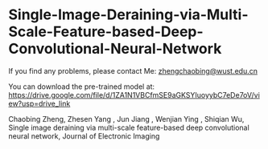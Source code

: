 # Single-Image-Deraining-via-Multi-Scale-Feature-based-Deep-Convolutional-Neural-Network

If you find any problems, please contact Me: zhengchaobing@wust.edu.cn

You can download the pre-trained model at: https://drive.google.com/file/d/1ZA1N1VBCfmSE9aGKSYIuoyybC7eDe7oV/view?usp=drive_link

Chaobing Zheng, Zhesen Yang , Jun Jiang , Wenjian Ying , Shiqian Wu, Single image deraining via multi-scale feature-based deep convolutional neural network, Journal of Electronic Imaging 

